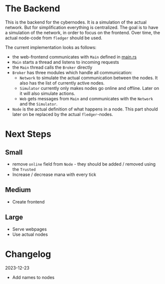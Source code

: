 # The Backend

This is the backend for the cybernodes.
It is a simulation of the actual network.
But for simplification everything is centralized.
The goal is to have a simulation of the network, in order to focus on the frontend.
Over time, the actual node-code from `fledger` should be used.

The current implementation looks as follows:

- the web-frontend communicates with `Main` defined in [main.rs](./src/main.rs)
- `Main` starts a thread and listens to incoming requests
- the `Main` thread calls the `Broker` directly
- `Broker` has three modules which handle all communication:
  - `Network` to simulate the actual communication between the nodes.
  It also has the list of currently active nodes.
  - `Simulator` currently only makes nodes go online and offline.
  Later on it will also simulate actions.
  - `Web` gets messages from `Main` and communicates with the `Network` and
  the `Simulator`.
- `Node` is the actual definition of what happens in a node.
This part should later on be replaced by the actual `fledger`-nodes.

# Next Steps

## Small

- remove `online` field from `Node` - they should be added / removed using the `Trusted`
- Increase / decrease mana with every tick

## Medium

- Create frontend

## Large

- Serve webpages
- Use actual nodes

# Changelog

2023-12-23
- Add names to nodes